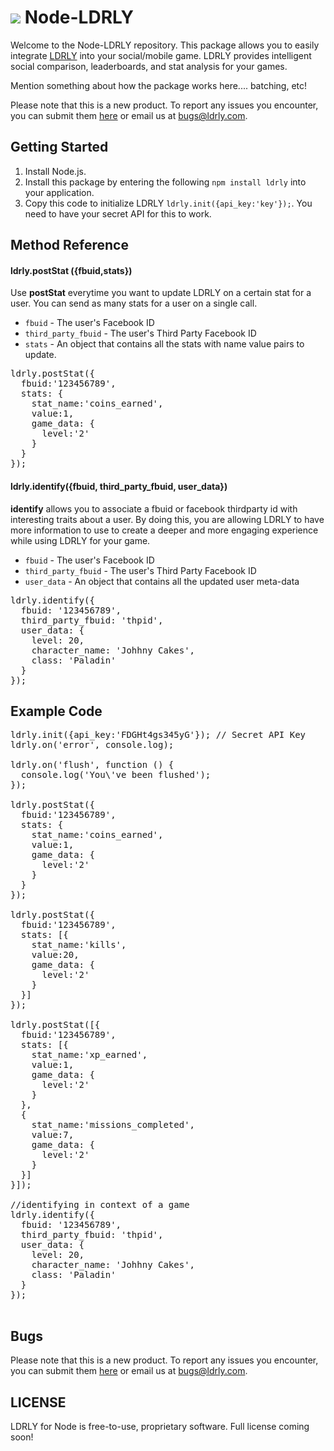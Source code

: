 ![](http://www.ldrly.com/assets/img/logo-orange-small.png)
Node-LDRLY
========

Welcome to the Node-LDRLY repository. This package allows you to easily integrate [LDRLY](http://www.ldrly.com) into your social/mobile game. LDRLY provides intelligent social comparison, leaderboards, and stat analysis for your games.

Mention something about how the package works here.... batching, etc!

Please note that this is a new product. To report any issues you encounter, you can submit them [here](https://github.com/LDRLY/node-ldrly/issues) or email us at [bugs@ldrly.com](mailto:bugs@ldrly.com).

## Getting Started

1. Install Node.js. 
2. Install this package by entering the following `npm install ldrly` into your application.
3. Copy this code to initialize LDRLY `ldrly.init({api_key:'key'});`. You need to have your secret API for this to work.

## Method Reference 

#### ldrly.postStat ({fbuid,stats}) ####
Use **postStat** everytime you want to update LDRLY on a certain stat for a user. You can send as many stats for a user on a single call.



- `fbuid` - The user's Facebook ID
- `third_party_fbuid` - The user's Third Party Facebook ID
- `stats` - An object that contains all the stats with name value pairs to update.
 
<pre>
ldrly.postStat({
  fbuid:'123456789',
  stats: {
    stat_name:'coins_earned',
    value:1,
    game_data: {
      level:'2'
    }
  }
});
</pre>

#### ldrly.identify({fbuid, third\_party\_fbuid, user_data}) ####
**identify** allows you to associate a fbuid or facebook thirdparty id with interesting traits about a user. By doing this, you are allowing LDRLY to have more information to use to create a deeper and more engaging experience while using LDRLY for your game.

- `fbuid` - The user's Facebook ID
- `third_party_fbuid` - The user's Third Party Facebook ID
- `user_data` - An object that contains all the updated user meta-data 

<pre>
ldrly.identify({
  fbuid: '123456789',
  third_party_fbuid: 'thpid',
  user_data: {
    level: 20,
    character_name: 'Johhny Cakes',
    class: 'Paladin'
  }
});
</pre>

## Example Code

<pre>
ldrly.init({api_key:'FDGHt4gs345yG'}); // Secret API Key
ldrly.on('error', console.log);

ldrly.on('flush', function () {
  console.log('You\'ve been flushed');
});

ldrly.postStat({
  fbuid:'123456789',
  stats: {
    stat_name:'coins_earned',
    value:1,
    game_data: {
      level:'2'
    }
  }
});

ldrly.postStat({
  fbuid:'123456789',
  stats: [{
    stat_name:'kills',
    value:20,
    game_data: {
      level:'2'
    }
  }]
});

ldrly.postStat([{
  fbuid:'123456789',
  stats: [{
    stat_name:'xp_earned',
    value:1,
    game_data: {
      level:'2'
    }
  },
  {
    stat_name:'missions_completed',
    value:7,
    game_data: {
      level:'2'
    }
  }]
}]);

//identifying in context of a game
ldrly.identify({
  fbuid: '123456789',
  third_party_fbuid: 'thpid',
  user_data: {
    level: 20,
    character_name: 'Johhny Cakes',
    class: 'Paladin'
  }
});

</pre>

## Bugs

Please note that this is a new product. To report any issues you encounter, you can submit them [here](https://github.com/LDRLY/node-ldrly/issues) or email us at [bugs@ldrly.com](mailto:bugs@ldrly.com).

## LICENSE

LDRLY for Node is free-to-use, proprietary software. Full license coming soon!
